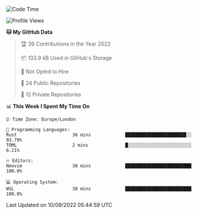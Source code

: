 <!--START_SECTION:waka-->
![Code Time](http://img.shields.io/badge/Code%20Time-225%20hrs%202%20mins-blue)

![Profile Views](http://img.shields.io/badge/Profile%20Views-0-blue)

**🐱 My GitHub Data** 

> 🏆 39 Contributions in the Year 2022
 > 
> 📦 133.9 kB Used in GitHub's Storage 
 > 
> 🚫 Not Opted to Hire
 > 
> 📜 24 Public Repositories 
 > 
> 🔑 12 Private Repositories  
 > 
📊 **This Week I Spent My Time On** 

```text
⌚︎ Time Zone: Europe/London

💬 Programming Languages: 
Rust                     36 mins             ███████████████████████░░   93.79% 
TOML                     2 mins              █░░░░░░░░░░░░░░░░░░░░░░░░   6.21%

🔥 Editors: 
Neovim                   38 mins             █████████████████████████   100.0%

💻 Operating System: 
WSL                      38 mins             █████████████████████████   100.0%

```


 Last Updated on 10/09/2022 05:44:59 UTC
<!--END_SECTION:waka-->